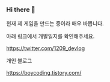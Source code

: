 ### Hi there 👋

현재 제 게임을 만드는 중이라 매우 바쁩니다.

아래 링크에서 개발일지를 확인해주세요.

https://twitter.com/1209_devlog

개인 블로그

https://boycoding.tistory.com/

<!--
**adunStudio/adunstudio** is a ✨ _special_ ✨ repository because its `README.md` (this file) appears on your GitHub profile.

Here are some ideas to get you started:

- 🔭 I’m currently working on ...
- 🌱 I’m currently learning ...
- 👯 I’m looking to collaborate on ...
- 🤔 I’m looking for help with ...
- 💬 Ask me about ...
- 📫 How to reach me: ...
- 😄 Pronouns: ...
- ⚡ Fun fact: ...
-->

